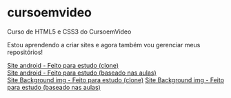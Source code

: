 # cursoemvideo
 Curso de HTML5 e CSS3 do CursoemVideo

Estou aprendendo a criar sites e agora também vou gerenciar meus repositórios!

<a href="https://flavis96.github.io/cursoemvideo/segundo-modulo/site-android-v1/android.html">Site android - Feito para estudo (clone)</a>
<br>
<a href="https://flavis96.github.io/cursoemvideo/segundo-modulo/site-android-v2/android.html">Site android - Feito para estudo (baseado nas aulas)</a>
<br>
<a href="https://flavis96.github.io/cursoemvideo/terceiro-modulo/site-background-imgs/index.html">Site Background img - Feito para estudo (clone)</a>
<a href="https://flavis96.github.io/cursoemvideo/terceiro-modulo/site-background-imgs-v2/index.html">Site Background img - Feito para estudo (baseado nas aulas)</a>